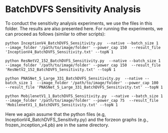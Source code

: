 # BatchDVFS Sensitivity Analysis
To conduct the sensitivity analysis experiments, we use the files in this folder. The results are also presented here. For running the experiments, we can proceed as follows (similar to other scripts):

    python InceptionV4_BatchDVFS_Sensitivity.py  --native --batch_size 1  --image_folder '/path/to/image/folder' --power_cap 150  --result_file 'InceptionV4_BatchDVFS_Sensitivity.txt' --topN 1
    
    python ResNetV2_152_BatchDVFS_Sensitivity.py  --native --batch_size 1  --image_folder '/path/to/image/folder' --power_cap 150  --result_file 'ResNetV2_152_BatchDVFS_Sensitivity.txt' --topN 1
    
    python PNASNet_5_Large_331_BatchDVFS_Sensitivity.py  --native --batch_size 1  --image_folder '/path/to/image/folder' --power_cap 100  --result_file 'PNASNet_5_Large_331_BatchDVFS_Sensitivity.txt' --topN 1
    
    python MobilenetV1_1_BatchDVFS_Sensitivity.py  --native --batch_size 1  --image_folder '/path/to/image/folder' --power_cap 75  --result_file 'MobilenetV1_1_BatchDVFS_Sensitivity.txt' --topN 1

Here we again assume that the python files (e.g, InceptionV4_BatchDVFS_Sensitivity.py) and the forzeon graphs (e.g., frozen_inception_v4.pb) are in the same directory.
